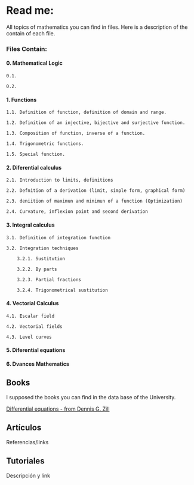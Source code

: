 # Read me:

All topics of mathematics you can find in files. Here is a description of the contain of each file.

### Files Contain:

#### 0. Mathematical Logic
    
    0.1. 
    
    0.2. 

#### 1. Functions

    1.1. Definition of function, definition of domain and range.
    
    1.2. Definition of an injective, bijective and surjective function.
    
    1.3. Composition of function, inverse of a function.
    
    1.4. Trigonometric functions.
    
    1.5. Special function.

#### 2. Diferential calculus
    
    2.1. Introduction to limits, definitions
    
    2.2. Defnition of a derivation (limit, simple form, graphical form)
    
    2.3. deniition of maximun and minimun of a function (Optimization)
    
    2.4. Curvature, inflexion point and second derivation

#### 3. Integral calculus
    
    3.1. Definition of integration function
    
    3.2. Integration techniques
    
        3.2.1. Sustitution
        
        3.2.2. By parts
        
        3.2.3. Partial fractions
        
        3.2.4. Trigonometrical sustitution
        
#### 4. Vectorial Calculus
    
    4.1. Escalar field
    
    4.2. Vectorial fields
    
    4.3. Level curves
    
#### 5. Diferential equations


#### 6. Dvances Mathematics


## Books
I supposed the books you can find in the data base of the University.

[Differential equations - from Dennis G. Zill](https://www.amazon.es/Differential-Equations-Boundary-Value-Textbooks-Available/dp/1111827060)

## Artículos

Referencias/links

## Tutoriales

Descripción y link

